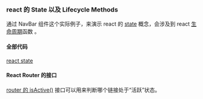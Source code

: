 ### react 的 State 以及 Lifecycle Methods

通过 NavBar 组件这个实际例子，来演示 react 的 [state](https://facebook.github.io/react/docs/interactivity-and-dynamic-uis-zh-CN.html#-state) 概念，会涉及到 react [生命周期](https://facebook.github.io/react/docs/react-component.html)函数 。

#### 全部代码

[react state](https://github.com/happypeter/react-transform-boilerplate/commit/2229cd28f5157c18ededfde445b8f9a7f3314aa3)

#### React Router 的接口

[router 的 isActive()](https://github.com/ReactTraining/react-router/blob/latest/upgrade-guides/v2.0.0.md#link-to-and-isactive-take-location-descriptors) 接口可以用来判断哪个链接处于“活跃”状态。
